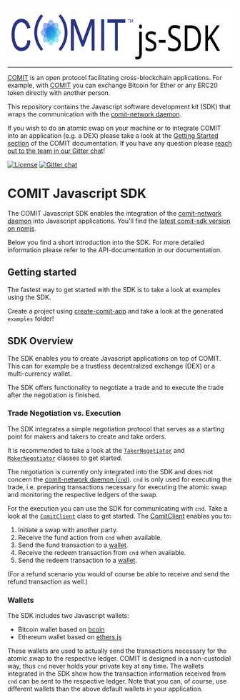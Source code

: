 <a href="https://comit.network">
<img src="logo.svg" height="120px">
</a>

---

[COMIT](https://comit.network) is an open protocol facilitating cross-blockchain applications.
For example, with [COMIT](https://comit.network) you can exchange Bitcoin for Ether or any ERC20 token directly with another person.

This repository contains the Javascript software development kit (SDK) that wraps the communication with the [comit-network daemon](https://github.com/comit-network/comit-rs).

If you wish to do an atomic swap on your machine or to integrate COMIT into an application (e.g. a DEX) please take a look at the [Getting Started section](https://comit.network/docs/getting-started/create-comit-app/) of the COMIT documentation.
If you have any question please [reach out to the team in our Gitter chat](https://gitter.im/comit-network/community)!

[![License](https://img.shields.io/badge/License-Apache%202.0-blue.svg)](https://opensource.org/licenses/Apache-2.0)
[![Gitter chat](https://badges.gitter.im/gitterHQ/gitter.png)](https://gitter.im/comit-network/community)

# COMIT Javascript SDK

The COMIT Javascript SDK enables the integration of the [comit-network daemon](https://github.com/comit-network/comit-rs) into Javascript applications.
You'll find the [latest comit-sdk version on npmjs](https://www.npmjs.com/package/comit-sdk).

Below you find a short introduction into the SDK. For more detailed information please refer to the API-documentation in our documentation.

## Getting started

The fastest way to get started with the SDK is to take a look at examples using the SDK.

Create a project using [create-comit-app](https://github.com/comit-network/create-comit-app) and take a look at the generated `examples` folder! 

## SDK Overview

The SDK enables you to create Javascript applications on top of COMIT.
This can for example be a trustless decentralized exchange (DEX) or a multi-currency wallet. 

The SDK offers functionality to negotiate a trade and to execute the trade after the negotiation is finished.

### Trade Negotiation vs. Execution

The SDK integrates a simple negotiation protocol that serves as a starting point for makers and takers to create and take orders.

It is recommended to take a look at the [`TakerNegotiator`](https://github.com/comit-network/comit-js-sdk/blob/master/src/negotiation/taker_negotiator.ts) and [`MakerNegotiator`](https://github.com/comit-network/comit-js-sdk/blob/master/src/negotiation/maker_negotiator.ts) classes to get started.

The negotiation is currently only integrated into the SDK and does not concern the [comit-network daemon (`cnd`)](https://github.com/comit-network/comit-rs).
`cnd` is only used for executing the trade, i.e. preparing transactions necessary for executing the atomic swap and monitoring the respective ledgers of the swap. 

For the execution you can use the SDK for communicating with `cnd`. 
Take a look at the [`ComitClient`](https://github.com/comit-network/comit-js-sdk/blob/master/src/comitClient.ts) class to get started. 
The [ComitClient](https://github.com/comit-network/comit-js-sdk/blob/master/src/comitClient.ts) enables you to:


1. Initiate a swap with another party.
2. Receive the fund action from `cnd` when available.
3. Send the fund transaction to a [wallet](#wallets).
4. Receive the redeem transaction from `cnd` when available.
5. Send the redeem transaction to a [wallet](#wallets).

(For a refund scenario you would of course be able to receive and send the refund transaction as well.)

### Wallets

The SDK includes two Javascript wallets:

* Bitcoin wallet based on [bcoin](https://github.com/bcoin-org/bcoin)
* Ethereum wallet based on [ethers.js](https://github.com/ethers-io/ethers.js/)

These wallets are used to actually send the transactions necessary for the atomic swap to the respective ledger.
COMIT is designed in a non-custodial way, thus `cnd` never holds your private key at any time.
The wallets integrated in the SDK show how the transaction information received from `cnd` can be sent to the respective ledger.
Note that you can, of course, use different wallets than the above default wallets in your application.
